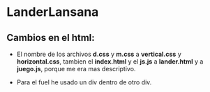 # LanderLansana
## Cambios en el html:

* El nombre de los archivos **d.css** y **m.css** a **vertical.css** y **horizontal.css**, tambien el **index.html** y el **js.js** a **lander.html** y a **juego.js**, porque me era mas descriptivo.

* Para el fuel he usado un div dentro de otro div.

